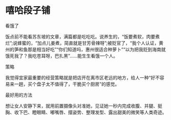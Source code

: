 # 嘻哈段子铺

看饿了 

饭点前不能看苏东坡的文章，满篇都是吃吃吃。说养生的，“饭要煮软，肉要煮烂”;说蜂蜜的，“加点儿姜煮，简直就是甘芳骨辣呀”;被贬官了，“我个人认证，黄州的笋和鱼那是相当好吃”“你们知道吗，惠州很适合种萝卜”“以为把我贬到海南就饿死我了？我吃苍耳呀，巴扎黑”……能生生看饿一个人。 

策略 

我觉得宜家最重要的经营策略就是把店开在离市区老远的地方，给人一种“好不容易来一趟，买个盘子太不值得了，干脆买个厨房”的感觉。 

最好用的方法 

想让女人安静下来，就用前置摄像头对准她，见证她一秒内完成收腹、并腿、挺胸、收下巴、瞪眼睛、嘟嘴唇、摆姿势、整理发型、露出甜美的微笑等人类奇迹。